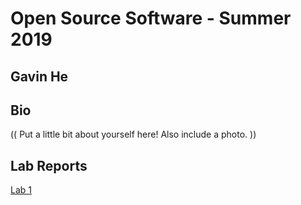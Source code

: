 # Open Source Software - Summer 2019
## Gavin He

## Bio
(( Put a little bit about yourself here! Also include a photo. ))

## Lab Reports
[Lab 1](labs/lab-01/report.md)
